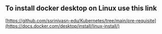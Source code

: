 
## To install docker desktop on Linux use this link 

[https://github.com/ssrinivasn-edu/Kubernetes/tree/main/pre-requisite](https://docs.docker.com/desktop/install/linux-install/)
